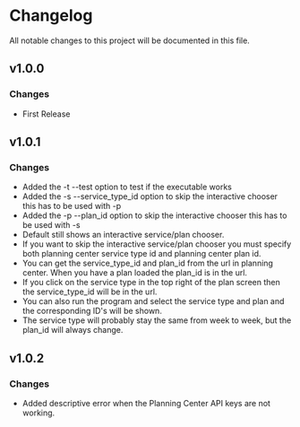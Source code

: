 # Changelog
All notable changes to this project will be documented in this file.

## v1.0.0
### Changes
 - First Release

## v1.0.1
### Changes
 - Added the -t --test option to test if the executable works
 - Added the -s --service_type_id option to skip the interactive chooser this has to be used with -p
 - Added the -p --plan_id option to skip the interactive chooser this has to be used with -s
 - Default still shows an interactive service/plan chooser.
 - If you want to skip the interactive service/plan chooser you must specify both planning center service type id and planning center plan id.
 - You can get the service_type_id and plan_id from the url in planning center. When you have a plan loaded the plan_id is in the url.
 - If you click on the service type in the top right of the plan screen then the service_type_id will be in the url.
 - You can also run the program and select the service type and plan and the corresponding ID's will be shown.
 - The service type will probably stay the same from week to week, but the plan_id will always change.

## v1.0.2
### Changes
 - Added descriptive error when the Planning Center API keys are not working.